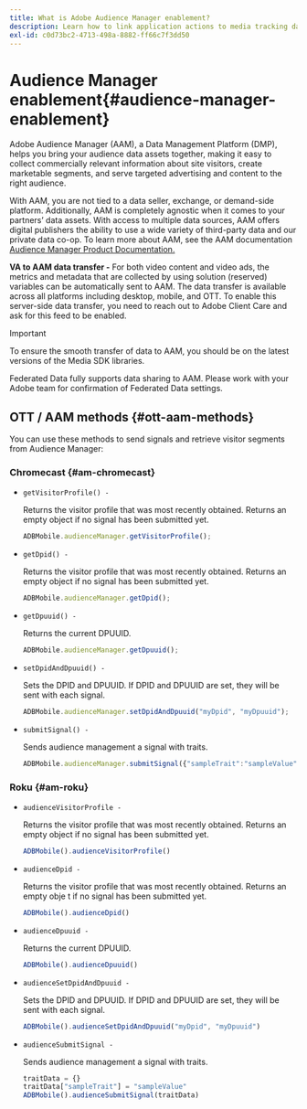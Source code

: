 ```yaml
---
title: What is Adobe Audience Manager enablement?
description: Learn how to link application actions to media tracking data without the need for additional processing rules and custom variables.
exl-id: c0d73bc2-4713-498a-8882-ff66c7f3dd50
---
```

# Audience Manager enablement{#audience-manager-enablement}

Adobe Audience Manager (AAM), a Data Management Platform (DMP), helps you bring your audience data assets together, making it easy to collect commercially relevant information about site visitors, create marketable segments, and serve targeted advertising and content to the right audience.

With AAM, you are not tied to a data seller, exchange, or demand-side platform. Additionally, AAM is completely agnostic when it comes to your partners’ data assets. With access to multiple data sources, AAM offers digital publishers the ability to use a wide variety of third-party data and our private data co-op. To learn more about AAM, see the AAM documentation [Audience Manager Product Documentation.](https://docs-author.corp.adobe.com/content/help/en/audience-manager/user-guide/aam-home.html)

**VA to AAM data transfer -** For both video content and video ads, the metrics and metadata that are collected by using solution (reserved) variables can be automatically sent to AAM. The data transfer is available across all platforms including desktop, mobile, and OTT. To enable this server-side data transfer, you need to reach out to Adobe Client Care and ask for this feed to be enabled.

>[!IMPORTANT]
>
>To ensure the smooth transfer of data to AAM, you should be on the latest versions of the Media SDK libraries.

Federated Data fully supports data sharing to AAM. Please work with your Adobe team for confirmation of Federated Data settings.

## OTT / AAM methods {#ott-aam-methods}

You can use these methods to send signals and retrieve visitor segments from Audience Manager:

### Chromecast {#am-chromecast}

* `getVisitorProfile() -`

   Returns the visitor profile that was most recently obtained. Returns an empty object if no signal has been submitted yet.

   ```js    
   ADBMobile.audienceManager.getVisitorProfile();
   ```

* `getDpid() -`

   Returns the visitor profile that was most recently obtained. Returns an empty object if no signal has been submitted yet.

   ```js    
   ADBMobile.audienceManager.getDpid();
   ```

* `getDpuuid() -`

   Returns the current DPUUID.

   ```js    
   ADBMobile.audienceManager.getDpuuid();
   ```

* `setDpidAndDpuuid() -`

   Sets the DPID and DPUUID. If DPID and DPUUID are set, they will be sent with each signal.

   ```js    
   ADBMobile.audienceManager.setDpidAndDpuuid("myDpid", "myDpuuid");
   ```

* `submitSignal() -`

   Sends audience management a signal with traits.

   ```js
   ADBMobile.audienceManager.submitSignal({"sampleTrait":"sampleValue"});
   ```

### Roku {#am-roku}

* `audienceVisitorProfile -`

   Returns the visitor profile that was most recently obtained. Returns an empty object if no signal has been submitted yet.

   ```js    
   ADBMobile().audienceVisitorProfile()
   ```

* `audienceDpid -`

   Returns the visitor profile that was most recently obtained. Returns an empty obje t if no signal has been submitted yet.

   ```js    
   ADBMobile().audienceDpid()
   ```

* `audienceDpuuid -`

   Returns the current DPUUID.

   ```js    
   ADBMobile().audienceDpuuid()
   ```

* `audienceSetDpidAndDpuuid -`

   Sets the DPID and DPUUID. If DPID and DPUUID are set, they will be sent with each signal.

   ```js    
   ADBMobile().audienceSetDpidAndDpuuid("myDpid", "myDpuuid")
   ```

* `audienceSubmitSignal -`

   Sends audience management a signal with traits.

   ```js    
   traitData = {}
   traitData["sampleTrait"] = "sampleValue"
   ADBMobile().audienceSubmitSignal(traitData)
   ```
